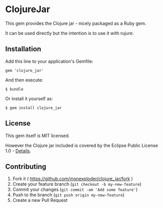# ClojureJar

This gem provides the Clojure jar - nicely packaged as a Ruby gem.

It can be used directly but the intention is to use it with rujure.

## Installation

Add this line to your application's Gemfile:

    gem 'clojure_jar'

And then execute:

    $ bundle

Or install it yourself as:

    $ gem install clojure_jar

## License

This gem itself is MIT licensed.

However the Clojure jar included is covered by the Eclipse Public License 1.0 - [Details](http://clojure.org/license).

## Contributing

1. Fork it ( https://github.com/msnexploder/clojure_jar/fork )
2. Create your feature branch (`git checkout -b my-new-feature`)
3. Commit your changes (`git commit -am 'Add some feature'`)
4. Push to the branch (`git push origin my-new-feature`)
5. Create a new Pull Request
